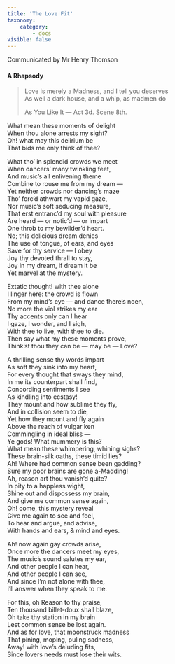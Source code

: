```yaml
---
title: 'The Love Fit'
taxonomy:
    category:
        - docs
visible: false
---
```


<div class="author">Communicated by Mr Henry Thomson</div>

#### A Rhapsody  
  
> Love is merely a Madness, and I tell you deserves  
> As well a dark house, and a whip, as madmen do  
>   
> As You Like It — Act 3d. Scene 8th.  
  
What mean these moments of delight  
When thou alone arrests my sight?  
Oh! what may this delirium be  
That bids me only think of thee?  
  
What tho’ in splendid crowds we meet  
When dancers’ many twinkling feet,  
And music’s all enlivening theme  
Combine to rouse me from my dream —  
Yet neither crowds nor dancing’s maze  
Tho’ forc’d athwart my vapid gaze,  
Nor music’s soft seducing measure,  
That erst entranc’d my soul with pleasure  
Are heard — or notic’d — or impart  
One throb to my bewilder’d heart.  
No; this delicious dream denies  
The use of tongue, of ears, and eyes  
Save for thy service — I obey  
Joy thy devoted thrall to stay,  
Joy in my dream, if dream it be  
Yet marvel at the mystery.  
  
Extatic thought! with thee alone  
I linger here: the crowd is flown  
From my mind’s eye — and dance there’s noen,  
No more the viol strikes my ear  
Thy accents only can I hear  
I gaze, I wonder, and I sigh,  
With thee to live, with thee to die.  
Then say what my these moments prove,  
Think’st thou they can be — may be — Love?  
  
A thrilling sense thy words impart  
As soft they sink into my heart,  
For every thought that sways they mind,  
In me its counterpart shall find,  
Concording sentiments I see  
As kindling into ecstasy!  
They mount and how sublime they fly,  
And in collision seem to die,  
Yet how they mount and fly again  
Above the reach of vulgar ken  
Commingling in ideal bliss —  
Ye gods! What mummery is this?  
What mean these whimpering, whining sighs?  
These brain-silk oaths, these timid lies?  
Ah! Where had common sense been gadding?  
Sure my poor brains are gone a-Madding!  
Ah, reason art thou vanish’d quite?  
In pity to a happless wight,  
Shine out and dispossess my brain,  
And give me common sense again,  
Oh! come, this mystery reveal  
Give me again to see and feel,  
To hear and argue, and advise,  
With hands and ears, & mind and eyes.  
  
Ah! now again gay crowds arise,  
Once more the dancers meet my eyes,  
The music’s sound salutes my ear,  
And other people I can hear,  
And other people I can see,  
And since I’m not alone with thee,  
I’ll answer when they speak to me.  
  
For this, oh Reason to thy praise,  
Ten thousand billet-doux shall blaze,  
Oh take thy station in my brain  
Lest common sense be lost again.  
And as for love, that moonstruck madness  
That pining, moping, puling sadness,  
Away! with love’s deluding fits,  
Since lovers needs must lose their wits.